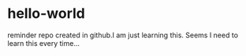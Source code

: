 # hello-world
reminder repo created in github.I am just learning this. Seems I need to learn this every time...
